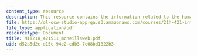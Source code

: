 ```yaml
---
content_type: resource
description: This resource contains the information related to the human web.
file: https://ol-ocw-studio-app-qa.s3.amazonaws.com/courses/21h-421-introduction-to-environmental-history-spring-2011/d52a5d2cd15c94e2cdb37c08bd1822b3_MIT21H_421S11_mcneillsweb.pdf
file_type: application/pdf
resourcetype: Document
title: MIT21H_421S11_mcneillsweb.pdf
uid: d52a5d2c-d15c-94e2-cdb3-7c08bd1822b3
---
```

